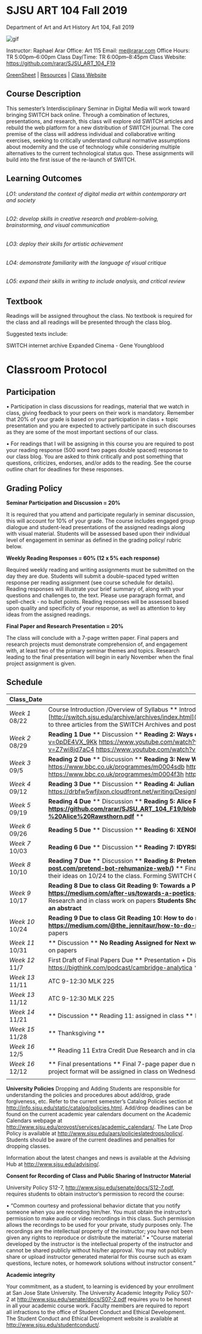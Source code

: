 **SJSU ART 104 Fall 2019**
======================
Department of Art and Art History
Art 104, Fall 2019

![gif](https://media.giphy.com/media/3xz2BXTRi2h8upl7dm/giphy.gif)

Instructor: Raphael Arar
Office: Art 115
Email: me@rarar.com
Office Hours: TR 5:00pm–6:00pm
Class Day/Time: TR 6:00pm–8:45pm
Class Website: https://github.com/rarar/SJSU_ART_104_F19

[GreenSheet](https://github.com/rarar/SJSU_ART_104_F19/blob/master/greensheet.md)
| [Resources](https://github.com/rarar/SJSU_ART_104_S18/blob/master/resources.md)
| [Class Website](https://github.com/rarar/SJSU_ART_104_F19)

Course Description
------------------
This semester’s Interdisciplinary Seminar in Digital Media will work toward bringing SWITCH back online. Through a combination of lectures, presentations, and research, this class will explore old SWITCH articles and rebuild the web platform for a new distribution of SWITCH journal. The core premise of the class will address individual and collaborative writing exercises, seeking to critically understand cultural normative assumptions about modernity and the use of technology while considering multiple alternatives to the current technological status quo. These assignments will build into the first issue of the re-launch of SWITCH.

Learning Outcomes
-----------------

###### LO1: understand the context of digital media art within contemporary art and society
###### LO2: develop skills in creative research and problem-solving, brainstorming, and visual communication 
###### LO3: deploy their skills for artistic achievement
###### LO4: demonstrate familiarity with the language of visual critique
###### LO5: expand their skills in writing to include analysis, and critical review

Textbook
--------

Readings will be assigned throughout the class. No textbook is required for the class and all readings will be presented through the class blog. 

Suggested texts include:

SWITCH internet archive
Expanded Cinema - Gene Youngblood

Classroom Protocol
==================

Participation
-------------

•	Participation in class discussions for readings, material that we watch in class, giving feedback to your peers on their work is mandatory. Remember that 20% of your grade is based on your participation in class + topic presentation and you are expected to actively participate in such discourses as they are some of the most important sections of our class.

•	For readings that I will be assigning in this course you are required to post your reading response (500 word two pages double spaced) response to our class blog. You are asked to think critically and post something that questions, criticizes, endorses, and/or adds to the reading. See the course outline chart for deadlines for these responses.

Grading Policy
--------------

**Seminar Participation and Discussion = 20%**

It is required that you attend and participate regularly in seminar discussion, this will account for 10% of your grade. The course includes engaged group dialogue and student-lead presentations of the assigned readings along with visual material. Students will be assessed based upon their individual level of engagement in seminar as defined in the grading policy/ rubric below. 

**Weekly Reading Responses = 60% (12 x 5% each response)**

Required weekly reading and writing assignments must be submitted on the day they are due. Students will submit a double-spaced typed written response per reading assignment (see course schedule for details). Reading responses will illustrate your brief summary of, along with your questions and challenges to, the text. Please use paragraph format, and spell-check - no bullet points. Reading responses will be assessed based upon quality and specificity of your response, as well as attention to key ideas from the assigned readings.

**Final Paper and Research Presentation = 20%** 

The class will conclude with a 7-page written paper. Final papers and research projects must demonstrate comprehension of, and engagement with, at least two of the primary seminar themes and topics. Research leading to the final presentation will begin in early November when the final project assignment is given.



Schedule
--------

| Class_Date          |                                                                                                                                                                        |
| ------------------- |----------------------------------------------------------------------------------------------------------------------------------------------------------------------|
| *Week 1* 08/22      | Course Introduction /Overview of Syllabus ** Introductions (Instructor-Students) Git Registration ** [http://switch.sjsu.edu/archive/archives/index.html](http://switch.sjsu.edu/archive/archives/index.html) Read one to three articles from the SWITCH Archives and post your response in the Reading One folder |
| *Week 2* 08/29     | **Reading 1 Due** ** Discussion ** **Reading 2: Ways of Seeing parts 1-4** https://www.youtube.com/watch?v=0pDE4VX_9Kk https://www.youtube.com/watch?v=m1GI8mNU5Sg https://www.youtube.com/watch?v=Z7wi8jd7aC4 https://www.youtube.com/watch?v=5jTUebm73IY |
| *Week 3* 09/5     | **Reading 2 Due** ** Discussion ** **Reading 3: New Ways of Seeing** https://www.bbc.co.uk/programmes/m0004sdb https://www.bbc.co.uk/programmes/m0004mc4 https://www.bbc.co.uk/programmes/m0004f3h https://www.bbc.co.uk/programmes/m000458l |
| *Week 4* 09/12      | **Reading 3 Due** ** Discussion ** **Reading 4: Julian Bleecker's Design Fiction** https://drbfw5wfjlxon.cloudfront.net/writing/DesignFiction_WebEdition.pdf |
| *Week 5* 09/19      | **Reading 4 Due** ** Discussion ** **Reading 5: Alice Rawthson: Why Good Design Matters https://github.com/rarar/SJSU_ART_104_F19/blob/master/docs/Why%20good%20design%20matters%20-%20Alice%20Rawsthorn.pdf** ** |
| *Week 6* 09/26      | **Reading 5 Due** ** Discussion ** **Reading 6: XENOFEMINISM http://www.laboriacuboniks.net/** ** |
| *Week 7* 10/03      | **Reading 6 Due** ** Discussion ** **Reading 7: IDYRSELF http://idyrself.com/** ** |
| *Week 8* 10/10      | **Reading 7 Due** ** Discussion ** **Reading 8: Pretend to Be a Bot, Rehumanize the Web  https://schloss-post.com/pretend-bot-rehumanize-web/)** ** Final Paper Requirements Posted to the Git. Students will present their ideas on 10/24 to the class. Forming SWITCH Groups.|
| *Week 9* 10/17      | **Reading 8 Due to class Git** **Reading 9: Towards a Poetics of Artificial Super Intelligence https://medium.com/after-us/towards-a-poetics-of-artificial-superintelligence-ebff11d2d249** ** Research and in class work on papers **Students Should Have 8 to 10 sources identified for Bibliography and an abstract** |
| *Week 10* 10/24     | **Reading 9 Due to class Git** **Reading 10: How to do nothing by Jenny Odell: https://medium.com/@the_jennitaur/how-to-do-nothing-57e100f59bbb** ** Research and in class work on papers |
| *Week 11* 10/31     | ** Discussion ** **No Reading Assigned for Next week: First Draft of Final Due** ** Research and in class work on papers |
| *Week 12* 11/7     | First Draft of Final Papers Due ** Presentation + Discussion ** Reading 10: https://bigthink.com/podcast/cambridge-analytica ** Research and in class work on papers **** |
| *Week 13* 11/11     | ATC 9-12:30 MLK 225 |
| *Week 13* 11/12     | ATC 9-12:30 MLK 225 |
| *Week 14* 11/21     | ** Discussion ** Reading 11: assigned in class ** Research and in class work on papers|
| *Week 15* 11/28     | ** Thanksgiving **|
| *Week 16* 12/5     | ** Reading 11 Extra Credit Due Research and in class work on papers **|
| *Week 16* 12/12     | ** Final presentations ** Final 7-page paper due no later than Sunday, December 17th The final paper and project format will be assigned in class on Wednesday, November 4th and available online in PDF format **|
|                  |  |

**University Policies**
Dropping and Adding
Students are responsible for understanding the policies and procedures about add/drop, grade forgiveness, etc.  Refer to the current semester’s Catalog Policies section at http://info.sjsu.edu/static/catalog/policies.html.  Add/drop deadlines can be found on the current academic year calendars document on the Academic Calendars webpage at http://www.sjsu.edu/provost/services/academic_calendars/.  The Late Drop Policy is available at http://www.sjsu.edu/aars/policieslatedrops/policy/. Students should be aware of the current deadlines and penalties for dropping classes. 

Information about the latest changes and news is available at the Advising Hub at http://www.sjsu.edu/advising/.

**Consent for Recording of Class and Public Sharing of Instructor Material**

University Policy S12-7, http://www.sjsu.edu/senate/docs/S12-7.pdf, requires students to obtain instructor’s permission to record the course:

•	“Common courtesy and professional behavior dictate that you notify someone when you are recording him/her. You must obtain the instructor’s permission to make audio or video recordings in this class. Such permission allows the recordings to be used for your private, study purposes only. The recordings are the intellectual property of the instructor; you have not been given any rights to reproduce or distribute the material.” 
•	“Course material developed by the instructor is the intellectual property of the instructor and cannot be shared publicly without his/her approval. You may not publicly share or upload instructor generated material for this course such as exam questions, lecture notes, or homework solutions without instructor consent.”

**Academic integrity**

Your commitment, as a student, to learning is evidenced by your enrollment at San Jose State University.  The University Academic Integrity Policy S07-2 at http://www.sjsu.edu/senate/docs/S07-2.pdf requires you to be honest in all your academic course work. Faculty members are required to report all infractions to the office of Student Conduct and Ethical Development. The Student Conduct and Ethical Development website is available at http://www.sjsu.edu/studentconduct/. 

